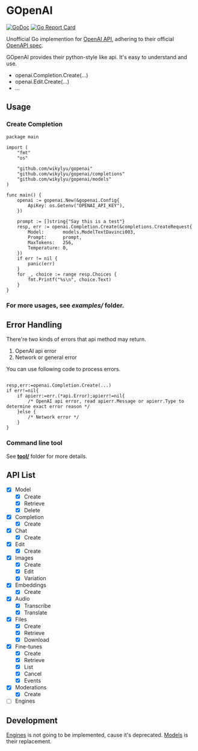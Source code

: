 # GOpenAI
[![GoDoc](http://img.shields.io/badge/GoDoc-Reference-blue.svg)](https://pkg.go.dev/github.com/wikylyu/gopenai)
[![Go Report Card](https://goreportcard.com/badge/github.com/wikylyu/gopenai)](https://goreportcard.com/report/github.com/wikylyu/gopenai)

Unofficial Go implemention for [OpenAI API](https://platform.openai.com/docs/api-reference/introduction), adhering to their official [OpenAPI spec](https://github.com/openai/openai-openapi/blob/master/openapi.yaml).

GOpenAI provides their python-style like api. It's easy to understand and use.

* openai.Completion.Create(...)
* openai.Edit.Create(...)
* ...

## Usage

### Create Completion

```golang
package main

import (
	"fmt"
	"os"

	"github.com/wikylyu/gopenai"
	"github.com/wikylyu/gopenai/completions"
	"github.com/wikylyu/gopenai/models"
)

func main() {
	openai := gopenai.New(&gopenai.Config{
		ApiKey: os.Getenv("OPENAI_API_KEY"),
	})

	prompt := []string{"Say this is a test"}
	resp, err := openai.Completion.Create(&completions.CreateRequest{
		Model:       models.ModelTextDavinci003,
		Prompt:      prompt,
		MaxTokens:   256,
		Temperature: 0,
	})
	if err != nil {
		panic(err)
	}
	for _, choice := range resp.Choices {
		fmt.Printf("%s\n", choice.Text)
	}
}

```

### For more usages, see ***examples/*** folder.

## Error Handling

There're two kinds of errors that api method may return.

1. OpenAI api error
2. Network or general error

You can use following code to process errors.

```golang

resp,err:=openai.Completion.Create(...)
if err!=nil{
	if apierr:=err.(*api.Error);apierr!=nil{
		/* OpenAI api error, read apierr.Message or apierr.Type to determine exact error reason */
	}else {
		/* Network error */
	}
}

```

### Command line tool


See **[tool/](https://github.com/wikylyu/gopenai/tree/main/tool)** folder for more details.


## API List

* [x] Model
  * [x] Create
  * [x] Retrieve
  * [x] Delete
* [x] Completion
  * [x] Create
* [x] Chat
  * [x] Create
* [x] Edit
  * [x] Create
* [x] Images
  * [x] Create
  * [x] Edit
  * [x] Variation
* [x] Embeddings
  * [x] Create
* [x] Audio
  * [x] Transcribe
  * [x] Translate
* [x] Files
  * [x] Create
  * [x] Retrieve
  * [x] Download
* [x] Fine-tunes
  * [x] Create
  * [x] Retrieve
  * [x] List
  * [x] Cancel
  * [x] Events
* [x] Moderations
  * [x] Create

* [ ] Engines

## Development

[Engines](https://platform.openai.com/docs/api-reference/engines) is not going to be implemented, cause it's deprecated. [Models](https://platform.openai.com/docs/api-reference/models) is their replacement.
